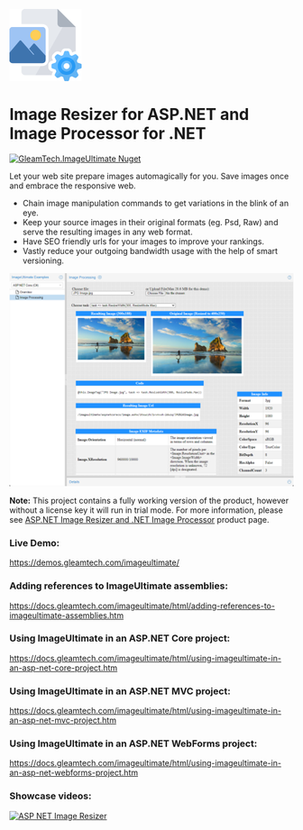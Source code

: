 ![ImageUltimate Logo](imageultimate-logo.png)
# Image Resizer for ASP.NET and Image Processor for .NET
[![GleamTech.ImageUltimate Nuget](https://img.shields.io/nuget/v/GleamTech.ImageUltimate)](https://www.nuget.org/packages/GleamTech.ImageUltimate/ "GleamTech.ImageUltimate Nuget")

Let your web site prepare images automagically for you. Save images once and embrace the responsive web.

- Chain image manipulation commands to get variations in the blink of an eye.
- Keep your source images in their original formats (eg. Psd, Raw) and serve the resulting images in any web format.
- Have SEO friendly urls for your images to improve your rankings.
- Vastly reduce your outgoing bandwidth usage with the help of smart versioning.

<kbd>![Image Resizer for ASP.NET and Image Processor for .NET](imageultimate-screenshot.png)</kbd>

**Note:** This project contains a fully working version of the product, however without a license key it will run in trial mode. For more information, please see [ASP.NET Image Resizer and .NET Image Processor](https://www.gleamtech.com/imageultimate) product page.

### Live Demo:
https://demos.gleamtech.com/imageultimate/

### Adding references to ImageUltimate assemblies:
https://docs.gleamtech.com/imageultimate/html/adding-references-to-imageultimate-assemblies.htm

### Using ImageUltimate in an ASP.NET Core project:
https://docs.gleamtech.com/imageultimate/html/using-imageultimate-in-an-asp-net-core-project.htm

### Using ImageUltimate in an ASP.NET MVC project:
https://docs.gleamtech.com/imageultimate/html/using-imageultimate-in-an-asp-net-mvc-project.htm

### Using ImageUltimate in an ASP.NET WebForms project:
https://docs.gleamtech.com/imageultimate/html/using-imageultimate-in-an-asp-net-webforms-project.htm

### Showcase videos:
[![ASP NET Image Resizer](https://i.ytimg.com/vi/k9-GVJDxBmI/maxresdefault.jpg)](https://youtu.be/k9-GVJDxBmI "ASP NET Image Resizer")
